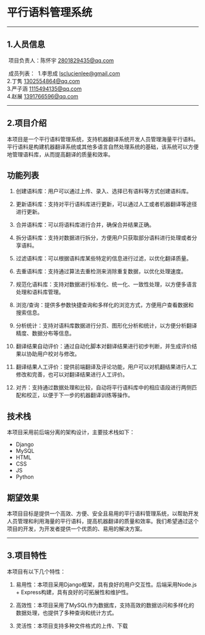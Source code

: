 # 平行语料管理系统

***

## 1.人员信息

​    项目负责人：陈怀宇 2801829435@qq.com 

​    成员列表：
​        1.李思成 lsclucienlee@gmail.com
​        
2.丁隽 1302554864@qq.com
​        
3.严子涵 1115494135@qq.com
​        
4.赵展 1391766596@qq.com

***

## 2.项目介绍

本项目是一个平行语料管理系统，支持机器翻译系统开发人员管理海量平行语料。平行语料是构建机器翻译系统或其他多语言自然处理系统的基础，该系统可以方便地管理语料库，从而提高翻译的质量和效率。

## 功能列表

1. 创建语料库：用户可以通过上传、录入、选择已有语料等方式创建语料库。

2. 更新语料库：支持对平行语料库进行更新，可以通过人工或者机器翻译等途径进行更新。

3. 合并语料库：可以将语料库进行合并，确保合并结果正确。

4. 拆分语料库：支持对数据进行拆分，方便用户只获取部分语料进行处理或者分享语料。

5. 过滤语料库：可以根据语料库某些特定的信息进行过滤，以优化翻译质量。

6. 去重语料库：支持通过算法去重检测来消除重复数据，以优化处理速度。

7. 规范化语料库：支持对数据进行标准化、统一化、一致性处理，以方便多语言处理和语料库管理。

8. 浏览/查询：提供多参数快捷查询和多样化的浏览方式，方便用户查看数据和搜索信息。

9. 分析统计：支持对语料库数据进行分页、图形化分析和统计，以方便分析翻译精度、数据分布等信息。

10. 翻译结果自动评价：通过自动化脚本对翻译结果进行初步判断，并生成评价结果以协助用户校对与修改。

11. 翻译结果人工评价：提供前端翻译及评论功能，用户可以对机翻结果进行人工修改和完善，也可以对翻译结果进行人工评价。

12. 对齐：支持通过数据处理和比较，自动将平行语料库中的相应语段进行两侧匹配和校正，以便于下一步的机器翻译训练等操作。

## 技术栈

本项目采用前后端分离的架构设计，主要技术栈如下：

- Django
- MySQL
- HTML
- CSS
- JS
- Python

## 期望效果

本项目目标是提供一个高效、方便、安全且易用的平行语料管理系统，以帮助开发人员管理和利用海量的平行语料，提高机器翻译的质量和效率。我们希望通过这个项目的开发，为开发者提供一个优质的、易用的解决方案。

***

## 3.项目特性

本项目有以下几个特性：

1. 易用性：本项目采用Django框架，具有良好的用户交互性。后端采用Node.js + Express构建，具有良好的可拓展性和维护性。

2. 高效性：本项目采用了MySQL作为数据库，支持高效的数据访问和多样化的数据处理，也提供了多种查询和统计方式。

3. 灵活性：本项目支持多种文件格式的上传、下载

